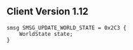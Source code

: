 ## Client Version 1.12

```rust,ignore
smsg SMSG_UPDATE_WORLD_STATE = 0x2C3 {
    WorldState state;    
}

```
